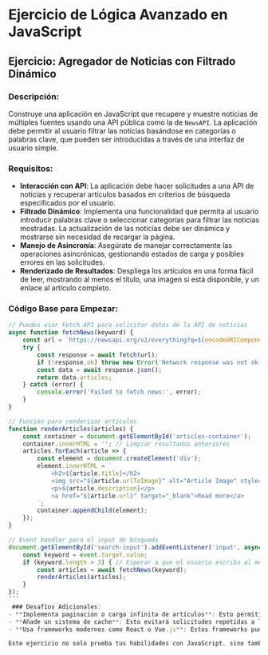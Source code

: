 # Ejercicio de Lógica Avanzado en JavaScript

## Ejercicio: Agregador de Noticias con Filtrado Dinámico

### Descripción:
Construye una aplicación en JavaScript que recupere y muestre noticias de múltiples fuentes usando una API pública como la de `NewsAPI`. La aplicación debe permitir al usuario filtrar las noticias basándose en categorías o palabras clave, que pueden ser introducidas a través de una interfaz de usuario simple.

### Requisitos:
- **Interacción con API**: La aplicación debe hacer solicitudes a una API de noticias y recuperar artículos basados en criterios de búsqueda especificados por el usuario.
- **Filtrado Dinámico**: Implementa una funcionalidad que permita al usuario introducir palabras clave o seleccionar categorías para filtrar las noticias mostradas. La actualización de las noticias debe ser dinámica y mostrarse sin necesidad de recargar la página.
- **Manejo de Asincronía**: Asegúrate de manejar correctamente las operaciones asincrónicas, gestionando estados de carga y posibles errores en las solicitudes.
- **Renderizado de Resultados**: Despliega los artículos en una forma fácil de leer, mostrando al menos el título, una imagen si está disponible, y un enlace al artículo completo.

### Código Base para Empezar:
```javascript
// Puedes usar Fetch API para solicitar datos de la API de noticias
async function fetchNews(keyword) {
    const url = `https://newsapi.org/v2/everything?q=${encodeURIComponent(keyword)}&apiKey=tuApiKey`;
    try {
        const response = await fetch(url);
        if (!response.ok) throw new Error('Network response was not ok.');
        const data = await response.json();
        return data.articles;
    } catch (error) {
        console.error('Failed to fetch news:', error);
    }
}

// Función para renderizar artículos
function renderArticles(articles) {
    const container = document.getElementById('articles-container');
    container.innerHTML = ''; // Limpiar resultados anteriores
    articles.forEach(article => {
        const element = document.createElement('div');
        element.innerHTML = `
            <h2>${article.title}</h2>
            <img src="${article.urlToImage}" alt="Article Image" style="width:100%;">
            <p>${article.description}</p>
            <a href="${article.url}" target="_blank">Read more</a>
        `;
        container.appendChild(element);
    });
}

// Event handler para el input de búsqueda
document.getElementById('search-input').addEventListener('input', async (event) => {
    const keyword = event.target.value;
    if (keyword.length > 3) { // Esperar a que el usuario escriba al menos 4 caracteres
        const articles = await fetchNews(keyword);
        renderArticles(articles);
    }
});
´´´
 ### Desafíos Adicionales:
- **Implementa paginación o carga infinita de artículos**: Esto permitirá a los usuarios ver más artículos sin necesidad de recargar la página, mejorando la experiencia de usuario.
- **Añade un sistema de cache**: Esto evitará solicitudes repetidas a la API para los mismos términos, mejorando la eficiencia de la aplicación.
- **Usa frameworks modernos como React o Vue.js**: Estos frameworks pueden ayudar a manejar el estado y la interfaz de usuario de manera más eficiente, haciendo la aplicación más robusta y mantenible.

Este ejercicio no solo prueba tus habilidades con JavaScript, sino también tu capacidad para trabajar con APIs, manejar datos asincrónicos y mejorar la experiencia del usuario en aplicaciones web dinámicas.
